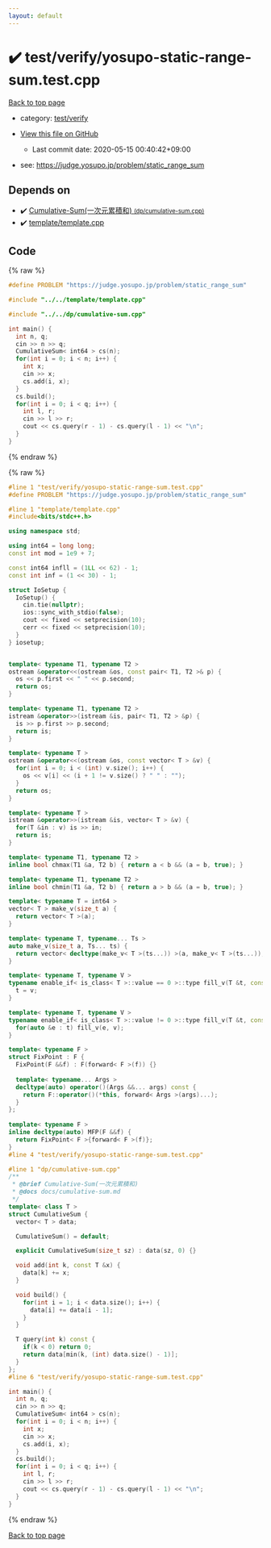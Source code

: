 ```yaml
---
layout: default
---
```


<!-- mathjax config similar to math.stackexchange -->
<script type="text/javascript" async
  src="https://cdnjs.cloudflare.com/ajax/libs/mathjax/2.7.5/MathJax.js?config=TeX-MML-AM_CHTML">
</script>
<script type="text/x-mathjax-config">
  MathJax.Hub.Config({
    TeX: { equationNumbers: { autoNumber: "AMS" }},
    tex2jax: {
      inlineMath: [ ['$','$'] ],
      processEscapes: true
    },
    "HTML-CSS": { matchFontHeight: false },
    displayAlign: "left",
    displayIndent: "2em"
  });
</script>

<script type="text/javascript" src="https://cdnjs.cloudflare.com/ajax/libs/jquery/3.4.1/jquery.min.js"></script>
<script src="https://cdn.jsdelivr.net/npm/jquery-balloon-js@1.1.2/jquery.balloon.min.js" integrity="sha256-ZEYs9VrgAeNuPvs15E39OsyOJaIkXEEt10fzxJ20+2I=" crossorigin="anonymous"></script>
<script type="text/javascript" src="../../../assets/js/copy-button.js"></script>
<link rel="stylesheet" href="../../../assets/css/copy-button.css" />


# :heavy_check_mark: test/verify/yosupo-static-range-sum.test.cpp

<a href="../../../index.html">Back to top page</a>

* category: <a href="../../../index.html#5a4423c79a88aeb6104a40a645f9430c">test/verify</a>
* <a href="{{ site.github.repository_url }}/blob/master/test/verify/yosupo-static-range-sum.test.cpp">View this file on GitHub</a>
    - Last commit date: 2020-05-15 00:40:42+09:00


* see: <a href="https://judge.yosupo.jp/problem/static_range_sum">https://judge.yosupo.jp/problem/static_range_sum</a>


## Depends on

* :heavy_check_mark: <a href="../../../library/dp/cumulative-sum.cpp.html">Cumulative-Sum(一次元累積和) <small>(dp/cumulative-sum.cpp)</small></a>
* :heavy_check_mark: <a href="../../../library/template/template.cpp.html">template/template.cpp</a>


## Code

<a id="unbundled"></a>
{% raw %}
```cpp
#define PROBLEM "https://judge.yosupo.jp/problem/static_range_sum"

#include "../../template/template.cpp"

#include "../../dp/cumulative-sum.cpp"

int main() {
  int n, q;
  cin >> n >> q;
  CumulativeSum< int64 > cs(n);
  for(int i = 0; i < n; i++) {
    int x;
    cin >> x;
    cs.add(i, x);
  }
  cs.build();
  for(int i = 0; i < q; i++) {
    int l, r;
    cin >> l >> r;
    cout << cs.query(r - 1) - cs.query(l - 1) << "\n";
  }
}

```
{% endraw %}

<a id="bundled"></a>
{% raw %}
```cpp
#line 1 "test/verify/yosupo-static-range-sum.test.cpp"
#define PROBLEM "https://judge.yosupo.jp/problem/static_range_sum"

#line 1 "template/template.cpp"
#include<bits/stdc++.h>

using namespace std;

using int64 = long long;
const int mod = 1e9 + 7;

const int64 infll = (1LL << 62) - 1;
const int inf = (1 << 30) - 1;

struct IoSetup {
  IoSetup() {
    cin.tie(nullptr);
    ios::sync_with_stdio(false);
    cout << fixed << setprecision(10);
    cerr << fixed << setprecision(10);
  }
} iosetup;


template< typename T1, typename T2 >
ostream &operator<<(ostream &os, const pair< T1, T2 >& p) {
  os << p.first << " " << p.second;
  return os;
}

template< typename T1, typename T2 >
istream &operator>>(istream &is, pair< T1, T2 > &p) {
  is >> p.first >> p.second;
  return is;
}

template< typename T >
ostream &operator<<(ostream &os, const vector< T > &v) {
  for(int i = 0; i < (int) v.size(); i++) {
    os << v[i] << (i + 1 != v.size() ? " " : "");
  }
  return os;
}

template< typename T >
istream &operator>>(istream &is, vector< T > &v) {
  for(T &in : v) is >> in;
  return is;
}

template< typename T1, typename T2 >
inline bool chmax(T1 &a, T2 b) { return a < b && (a = b, true); }

template< typename T1, typename T2 >
inline bool chmin(T1 &a, T2 b) { return a > b && (a = b, true); }

template< typename T = int64 >
vector< T > make_v(size_t a) {
  return vector< T >(a);
}

template< typename T, typename... Ts >
auto make_v(size_t a, Ts... ts) {
  return vector< decltype(make_v< T >(ts...)) >(a, make_v< T >(ts...));
}

template< typename T, typename V >
typename enable_if< is_class< T >::value == 0 >::type fill_v(T &t, const V &v) {
  t = v;
}

template< typename T, typename V >
typename enable_if< is_class< T >::value != 0 >::type fill_v(T &t, const V &v) {
  for(auto &e : t) fill_v(e, v);
}

template< typename F >
struct FixPoint : F {
  FixPoint(F &&f) : F(forward< F >(f)) {}
 
  template< typename... Args >
  decltype(auto) operator()(Args &&... args) const {
    return F::operator()(*this, forward< Args >(args)...);
  }
};
 
template< typename F >
inline decltype(auto) MFP(F &&f) {
  return FixPoint< F >{forward< F >(f)};
}
#line 4 "test/verify/yosupo-static-range-sum.test.cpp"

#line 1 "dp/cumulative-sum.cpp"
/**
 * @brief Cumulative-Sum(一次元累積和)
 * @docs docs/cumulative-sum.md
 */
template< class T >
struct CumulativeSum {
  vector< T > data;

  CumulativeSum() = default;

  explicit CumulativeSum(size_t sz) : data(sz, 0) {}

  void add(int k, const T &x) {
    data[k] += x;
  }

  void build() {
    for(int i = 1; i < data.size(); i++) {
      data[i] += data[i - 1];
    }
  }

  T query(int k) const {
    if(k < 0) return 0;
    return data[min(k, (int) data.size() - 1)];
  }
};
#line 6 "test/verify/yosupo-static-range-sum.test.cpp"

int main() {
  int n, q;
  cin >> n >> q;
  CumulativeSum< int64 > cs(n);
  for(int i = 0; i < n; i++) {
    int x;
    cin >> x;
    cs.add(i, x);
  }
  cs.build();
  for(int i = 0; i < q; i++) {
    int l, r;
    cin >> l >> r;
    cout << cs.query(r - 1) - cs.query(l - 1) << "\n";
  }
}

```
{% endraw %}

<a href="../../../index.html">Back to top page</a>

